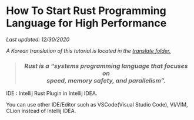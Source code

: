 # How To Start Rust Programming Language for High Performance

*Last updated: 12/30/2020*

*A Korean translation of this tutorial is located in the [translate folder.](https://github.com/gh-BumsooKim/Rust-Systems-Programming-Language-Tutorial-Windows-10/blob/main/translate/README.md)*


> ### ***<p align="center"> Rust is a “systems programming language that focuses on <br>speed, memory safety, and parallelism”. </p>***

IDE : Intellij Rust Plugin in Intellij IDEA.

You can use other IDE/Editor such as VSCode(Visual Studio Code), VI/VIM, CLion instead of Intellij IDEA.
